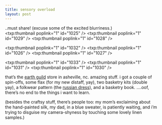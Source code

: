 ```yaml
---
title: sensory overload    
layout: post
---
```


..must share! (excuse some of the excited blurriness.)   
<span class="pic3"><txp:thumbnail poplink="1" id="1025" /></span> <span class="pic3"><txp:thumbnail poplink="1" id="1029" /></span> <span class="pic3"><txp:thumbnail poplink="1" id="1028" /></span>

<span class="pic3"><txp:thumbnail poplink="1" id="1032" /></span> <span class="pic3"><txp:thumbnail poplink="1" id="1026" /></span> <span class="pic3"><txp:thumbnail poplink="1" id="1027" /></span>

<span class="pic3"><txp:thumbnail poplink="1" id="1033" /></span> <span class="pic3"><txp:thumbnail poplink="1" id="1031" /></span> <span class="pic3"><txp:thumbnail poplink="1" id="1030" /></span>

that&#8217;s the [earth guild][1] store in asheville, nc. amazing stuff. i got a couple of spin-offs, some flax (for my new distaff, yay), two basketry kits (double yay), a folkwear pattern (the [russian dress][2]), and a basketry book. &#8230;.oof, there&#8217;s no end to the things i want to learn. 

(besides the craftsy stuff, there&#8217;s people too: my mom&#8217;s exclaiming about the hand-painted silk, my dad, in a blue sweater, is patiently waiting, and i&#8217;m trying to disguise my camera-shyness by touching some lovely linen samples.)

 [1]: http://earthguild.com/
 [2]: http://folkwear.com/oldeurope.html